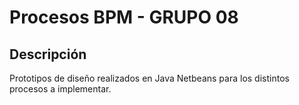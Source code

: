 ﻿# Procesos BPM - GRUPO 08

## Descripción

Prototipos de diseño realizados en Java Netbeans para los distintos procesos a implementar. 
